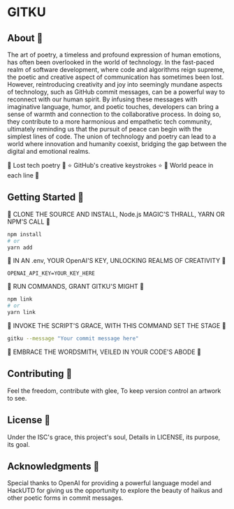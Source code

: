 # GITKU

## About 🥰
The art of poetry, a timeless and profound expression of human emotions, has often been overlooked in the world of technology. In the fast-paced realm of software development, where code and algorithms reign supreme, the poetic and creative aspect of communication has sometimes been lost. However, reintroducing creativity and joy into seemingly mundane aspects of technology, such as GitHub commit messages, can be a powerful way to reconnect with our human spirit. By infusing these messages with imaginative language, humor, and poetic touches, developers can bring a sense of warmth and connection to the collaborative process. In doing so, they contribute to a more harmonious and empathetic tech community, ultimately reminding us that the pursuit of peace can begin with the simplest lines of code. The union of technology and poetry can lead to a world where innovation and humanity coexist, bridging the gap between the digital and emotional realms.

💐 Lost tech poetry 💐
⭐ GitHub's creative keystrokes ⭐
💖 World peace in each line 💖

## Getting Started 🤟

💌 CLONE THE SOURCE AND INSTALL, Node.js MAGIC'S THRALL, YARN OR NPM'S CALL 💌
```bash
npm install
# or
yarn add
```

💌 IN AN .env, YOUR OpenAI'S KEY, UNLOCKING REALMS OF CREATIVITY 💌
```env
OPENAI_API_KEY=YOUR_KEY_HERE
```

💌 RUN COMMANDS, GRANT GITKU'S MIGHT 💌 
```bash
npm link
# or
yarn link
```

💌 INVOKE THE SCRIPT'S GRACE, WITH THIS COMMAND SET THE STAGE 💌
```bash
gitku --message "Your commit message here"
```

💌 EMBRACE THE WORDSMITH, VEILED IN YOUR CODE'S ABODE 💌

## Contributing 🤞
Feel the freedom, contribute with glee,
To keep version control an artwork to see.

## License 🤥
Under the ISC's grace, this project's soul,
Details in LICENSE, its purpose, its goal.

## Acknowledgments 🤭
Special thanks to OpenAI for providing a powerful language model and HackUTD for giving us the opportunity to explore the beauty of haikus and other poetic forms in commit messages.